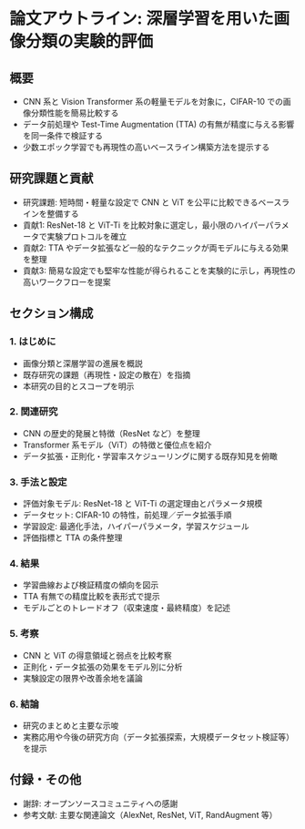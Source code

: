 # 論文アウトライン: 深層学習を用いた画像分類の実験的評価

## 概要
- CNN 系と Vision Transformer 系の軽量モデルを対象に，CIFAR-10 での画像分類性能を簡易比較する
- データ前処理や Test-Time Augmentation (TTA) の有無が精度に与える影響を同一条件で検証する
- 少数エポック学習でも再現性の高いベースライン構築方法を提示する

## 研究課題と貢献
- 研究課題: 短時間・軽量な設定で CNN と ViT を公平に比較できるベースラインを整備する
- 貢献1: ResNet-18 と ViT-Ti を比較対象に選定し，最小限のハイパーパラメータで実験プロトコルを確立
- 貢献2: TTA やデータ拡張など一般的なテクニックが両モデルに与える効果を整理
- 貢献3: 簡易な設定でも堅牢な性能が得られることを実験的に示し，再現性の高いワークフローを提案

## セクション構成
### 1. はじめに
- 画像分類と深層学習の進展を概説
- 既存研究の課題（再現性・設定の散在）を指摘
- 本研究の目的とスコープを明示

### 2. 関連研究
- CNN の歴史的発展と特徴（ResNet など）を整理
- Transformer 系モデル（ViT）の特徴と優位点を紹介
- データ拡張・正則化・学習率スケジューリングに関する既存知見を俯瞰

### 3. 手法と設定
- 評価対象モデル: ResNet-18 と ViT-Ti の選定理由とパラメータ規模
- データセット: CIFAR-10 の特性，前処理／データ拡張手順
- 学習設定: 最適化手法，ハイパーパラメータ，学習スケジュール
- 評価指標と TTA の条件整理

### 4. 結果
- 学習曲線および検証精度の傾向を図示
- TTA 有無での精度比較を表形式で提示
- モデルごとのトレードオフ（収束速度・最終精度）を記述

### 5. 考察
- CNN と ViT の得意領域と弱点を比較考察
- 正則化・データ拡張の効果をモデル別に分析
- 実験設定の限界や改善余地を議論

### 6. 結論
- 研究のまとめと主要な示唆
- 実務応用や今後の研究方向（データ拡張探索，大規模データセット検証等）を提示

## 付録・その他
- 謝辞: オープンソースコミュニティへの感謝
- 参考文献: 主要な関連論文（AlexNet, ResNet, ViT, RandAugment 等）
